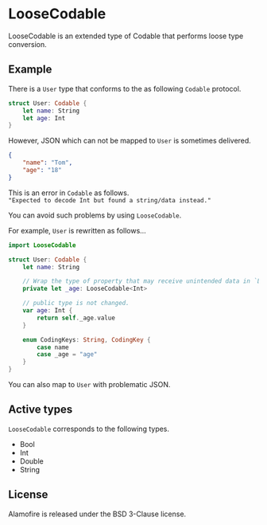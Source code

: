 #  LooseCodable

LooseCodable is an extended type of Codable that performs loose type conversion.

## Example

There is a `User` type that conforms to the as following `Codable` protocol.

```swift
struct User: Codable {
    let name: String
    let age: Int
}
```

However, JSON which can not be mapped to `User` is sometimes delivered.

```json
{
    "name": "Tom",
    "age": "18"
}
```

This is an error in `Codable` as follows.  
`"Expected to decode Int but found a string/data instead."`

You can avoid such problems by using `LooseCodable`.

For example, `User` is rewritten as follows...

```swift
import LooseCodable

struct User: Codable {
    let name: String

    // Wrap the type of property that may receive unintended data in `LooseCodable`.
    private let _age: LooseCodable<Int>

    // public type is not changed.
    var age: Int {
        return self._age.value
    }

    enum CodingKeys: String, CodingKey {
        case name
        case _age = "age"
    }
}
```

You can also map to `User` with problematic JSON.

## Active types

`LooseCodable` corresponds to the following types.

* Bool
* Int
* Double
* String

## License

Alamofire is released under the BSD 3-Clause license.
